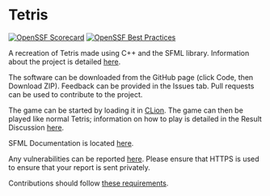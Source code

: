 # Tetris
[![OpenSSF Scorecard](https://api.securityscorecards.dev/projects/github.com/RyanBoyl/Tetris/badge)](https://securityscorecards.dev/viewer/?uri=github.com/RyanBoyl/Tetris)
[![OpenSSF Best Practices](https://www.bestpractices.dev/projects/8465/badge/)](https://www.bestpractices.dev/projects/8465)

A recreation of Tetris made using C++ and the SFML library. Information about the project is detailed [here](https://docs.google.com/document/d/156j-96KhyKNocS7NCFPOAGqzQCIFaDNvdqxJTyxwbM4/edit).

The software can be downloaded from the GitHub page (click Code, then Download ZIP). Feedback can be provided in the Issues tab. Pull requests can be used to contribute to the project.

The game can be started by loading it in [CLion](https://www.jetbrains.com/clion/). The game can then be played like normal Tetris; information on how to play is detailed in the Result Discussion [here](https://docs.google.com/document/d/156j-96KhyKNocS7NCFPOAGqzQCIFaDNvdqxJTyxwbM4/edit).

SFML Documentation is located [here](https://www.sfml-dev.org/documentation/2.6.1/).

Any vulnerabilities can be reported [here](https://github.com/RyanBoyl/Tetris/security/advisories?state=Triage). Please ensure that HTTPS is used to ensure that your report is sent privately.

Contributions should follow [these requirements](http://isocpp.github.io/CppCoreGuidelines/CppCoreGuidelines).
